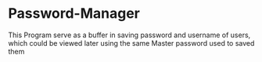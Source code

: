 # Password-Manager
This Program serve as a buffer in saving password and username of users, which could be viewed later using the same Master password used to saved them
